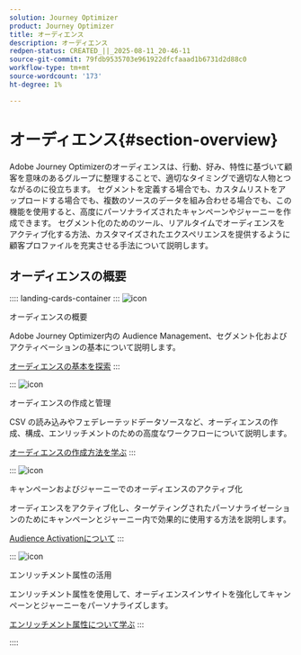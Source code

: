 ```yaml
---
solution: Journey Optimizer
product: Journey Optimizer
title: オーディエンス
description: オーディエンス
redpen-status: CREATED_||_2025-08-11_20-46-11
source-git-commit: 79fdb9535703e961922dfcfaaad1b6731d2d88c0
workflow-type: tm+mt
source-wordcount: '173'
ht-degree: 1%

---
```



# オーディエンス{#section-overview}

Adobe Journey Optimizerのオーディエンスは、行動、好み、特性に基づいて顧客を意味のあるグループに整理することで、適切なタイミングで適切な人物とつながるのに役立ちます。 セグメントを定義する場合でも、カスタムリストをアップロードする場合でも、複数のソースのデータを組み合わせる場合でも、この機能を使用すると、高度にパーソナライズされたキャンペーンやジャーニーを作成できます。 セグメント化のためのツール、リアルタイムでオーディエンスをアクティブ化する方法、カスタマイズされたエクスペリエンスを提供するように顧客プロファイルを充実させる手法について説明します。

## オーディエンスの概要

:::: landing-cards-container
:::
![icon](https://cdn.experienceleague.adobe.com/icons/circle-play.svg?lang=ja)

オーディエンスの概要

Adobe Journey Optimizer内の Audience Management、セグメント化およびアクティベーションの基本について説明します。

[オーディエンスの基本を探索](../using/audience/about-audiences.md)
:::

:::
![icon](https://cdn.experienceleague.adobe.com/icons/list-check.svg?lang=ja)

オーディエンスの作成と管理

CSV の読み込みやフェデレーテッドデータソースなど、オーディエンスの作成、構成、エンリッチメントのための高度なワークフローについて説明します。

[オーディエンスの作成方法を学ぶ](create-landing-page.md)
:::

:::
![icon](https://cdn.experienceleague.adobe.com/icons/bullseye.svg?lang=ja)

キャンペーンおよびジャーニーでのオーディエンスのアクティブ化

オーディエンスをアクティブ化し、ターゲティングされたパーソナライゼーションのためにキャンペーンとジャーニー内で効果的に使用する方法を説明します。

[Audience Activationについて](../using/audience/target-audiences.md)
:::

:::
![icon](https://cdn.experienceleague.adobe.com/icons/puzzle-piece.svg?lang=ja)

エンリッチメント属性の活用

エンリッチメント属性を使用して、オーディエンスインサイトを強化してキャンペーンとジャーニーをパーソナライズします。

[エンリッチメント属性について学ぶ](../using/audience/enrichment-attributes.md)
:::

::::
